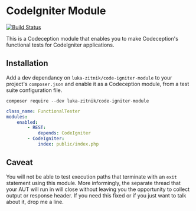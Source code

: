 # CodeIgniter Module

[![Build Status](https://travis-ci.org/luka-zitnik/CodeIgniterModule.svg?branch=master)](https://travis-ci.org/luka-zitnik/CodeIgniterModule)

This is a Codeception module that enables you to make Codeception's functional
tests for CodeIgniter applications.

## Installation

Add a dev dependancy on `luka-zitnik/code-igniter-module` to your project's
`composer.json` and enable it as a Codeception module, from a test suite
configuration file.

```shell
composer require --dev luka-zitnik/code-igniter-module
```

```yaml
class_name: FunctionalTester
modules:
    enabled:
        - REST:
            depends: CodeIgniter
        - CodeIgniter:
            index: public/index.php
```

## Caveat

You will not be able to test execution paths that terminate with an `exit` statement
using this module. More informingly, the separate thread that your AUT will run
in will close without leaving you the opportunity to collect output or response
header. If you need this fixed or if you just want to talk about it, drop me a
line.